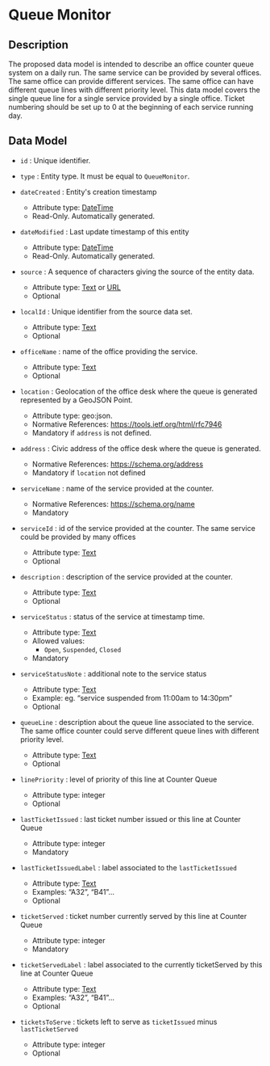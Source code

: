 # Queue Monitor

## Description
The proposed data model is intended to describe an office counter queue system on a daily run.
The same service can be provided by several offices.
The same office can provide different services.
The same office can have different queue lines with different priority level.
This data model covers the single queue line for a single service provided by a single office.
Ticket numbering should be set up to 0 at the beginning of each service running day.


## Data Model

+ `id` : Unique identifier. 

+ `type` : Entity type. It must be equal to `QueueMonitor`.

+ `dateCreated` : Entity's creation timestamp
    + Attribute type: [DateTime](https://schema.org/DateTime)
    + Read-Only. Automatically generated.

+ `dateModified` : Last update timestamp of this entity
    + Attribute type: [DateTime](https://schema.org/DateTime)
    + Read-Only. Automatically generated.

+ `source` : A sequence of characters giving the source of the entity data.
    + Attribute type: [Text](http://schema.org/Text) or [URL](https://schema.org/URL)
    + Optional

+ `localId` : Unique identifier from the source data set.
    + Attribute type: [Text](http://schema.org/Text)
    + Optional

+ `officeName` : name of the office providing the service.
    + Attribute type: [Text](http://schema.org/Text)
    + Optional

+ `location` : Geolocation of the office desk where the queue is generated represented by a GeoJSON Point.
    + Attribute type: geo:json.
    + Normative References: https://tools.ietf.org/html/rfc7946 
    + Mandatory if `address` is not defined.

+ `address` : Civic address of the office desk where the queue is generated.
    + Normative References: https://schema.org/address 
    + Mandatory if `location` not defined

+ `serviceName` : name of the service provided at the counter.
    + Normative References: https://schema.org/name
    + Mandatory

+ `serviceId` : id of the service provided at the counter. The same service could be provided by many offices
    + Attribute type: [Text](http://schema.org/Text)
    + Optional

+ `description` : description of the service provided at the counter.
    + Attribute type: [Text](http://schema.org/Text)
    + Optional

+ `serviceStatus` : status of the service at timestamp time.
    + Attribute type: [Text](http://schema.org/Text)
    + Allowed values: 
    	+ `Open`, `Suspended`, `Closed`
    + Mandatory

+ `serviceStatusNote` : additional note to the service status
    + Attribute type: [Text](http://schema.org/Text)
    + Example: eg. “service suspended from 11:00am to 14:30pm”
    + Optional

+ `queueLine` : description about the queue line associated to the service. The same office counter could serve different queue lines with different priority level.
    + Attribute type: [Text](http://schema.org/Text)
    + Optional

+ `linePriority` : level of priority of this line at Counter Queue
    + Attribute type: integer
    + Optional

+ `lastTicketIssued` : last ticket number issued or this line at Counter Queue
    + Attribute type: integer
    + Mandatory

+ `lastTicketIssuedLabel` : label associated to the `lastTicketIssued`
    + Attribute type: [Text](http://schema.org/Text)
    + Examples: “A32”, “B41”...
    + Optional

+ `ticketServed` : ticket number currently served by this line at Counter Queue
    + Attribute type: integer
    + Mandatory

+ `ticketServedLabel` : label associated to the currently ticketServed  by this line at Counter Queue 
    + Attribute type: [Text](http://schema.org/Text)
    + Examples: “A32”, “B41”...
    + Optional

+ `ticketsToServe` : tickets left to serve as `ticketIssued` minus `lastTicketServed`
    + Attribute type: integer
    + Optional
